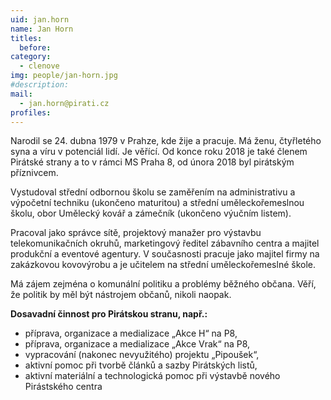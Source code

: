 ```yaml
---
uid: jan.horn
name: Jan Horn
titles:
  before: 
category:  
  - clenove
img: people/jan-horn.jpg 
#description: 
mail: 
  - jan.horn@pirati.cz
profiles:
---
```


Narodil se 24. dubna 1979 v Prahze, kde žije a pracuje. Má ženu, čtyřletého syna a víru v potenciál lidí. Je věřící. Od konce roku 2018 je také členem Pirátské strany a to v rámci MS Praha 8, od února 2018 byl pirátským příznivcem. 

Vystudoval střední odbornou školu se zaměřením na administrativu a výpočetní techniku (ukončeno maturitou) a střední uměleckořemeslnou školu, obor Umělecký kovář a zámečník (ukončeno výučním listem). 

Pracoval jako správce sítě, projektový manažer pro výstavbu telekomunikačních okruhů, marketingový ředitel zábavního centra a majitel produkční a eventové agentury. V současnosti pracuje jako majitel firmy na zakázkovou kovovýrobu a je učitelem na střední uměleckořemeslné škole. 

Má zájem zejména o komunální politiku a problémy běžného občana. Věří, že politik by měl být nástrojem občanů, nikoli naopak.

**Dosavadní činnost pro Pirátskou stranu, např.:**
*    příprava, organizace a medializace „Akce H“ na P8,
*    příprava, organizace a medializace „Akce Vrak“ na P8,
*    vypracování (nakonec nevyužitého) projektu „Pipoušek“,
*    aktivní pomoc při tvorbě článků a sazby Pirátských listů,
*    aktivní materiální a technologická pomoc při výstavbě nového Pirástského centra
